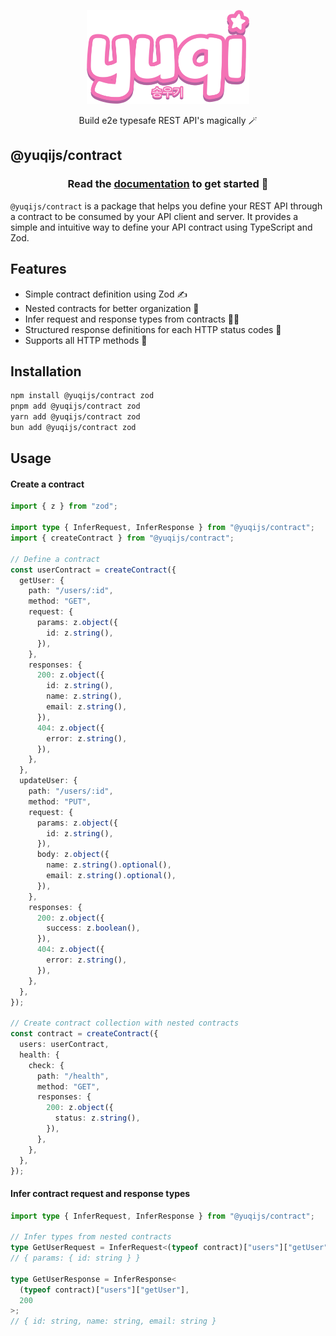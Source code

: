 <p align="center">
 <img src="../../assets/yuqi.webp" height="150"></img>
</p>
<p align="center">Build e2e typesafe REST API's magically 🪄</p>

<h2>@yuqijs/contract</h2>

<h3 align="center">Read the <a href="https://yuqijs.com">documentation</a> to get started 🚀</h3>

`@yuqijs/contract` is a package that helps you define your REST API through a contract to be consumed by your API client and server. It provides a simple and intuitive way to define your API contract using TypeScript and Zod.

<h2>Features</h2>

- Simple contract definition using Zod ✍️
- Nested contracts for better organization 📂
- Infer request and response types from contracts 🧙‍♂️
- Structured response definitions for each HTTP status codes 🚦
- Supports all HTTP methods 🚀

<h2>Installation</h2>

```bash
npm install @yuqijs/contract zod
pnpm add @yuqijs/contract zod
yarn add @yuqijs/contract zod
bun add @yuqijs/contract zod
```

<h2>Usage</h2>

<h4>Create a contract</h4>

```typescript
import { z } from "zod";

import type { InferRequest, InferResponse } from "@yuqijs/contract";
import { createContract } from "@yuqijs/contract";

// Define a contract
const userContract = createContract({
  getUser: {
    path: "/users/:id",
    method: "GET",
    request: {
      params: z.object({
        id: z.string(),
      }),
    },
    responses: {
      200: z.object({
        id: z.string(),
        name: z.string(),
        email: z.string(),
      }),
      404: z.object({
        error: z.string(),
      }),
    },
  },
  updateUser: {
    path: "/users/:id",
    method: "PUT",
    request: {
      params: z.object({
        id: z.string(),
      }),
      body: z.object({
        name: z.string().optional(),
        email: z.string().optional(),
      }),
    },
    responses: {
      200: z.object({
        success: z.boolean(),
      }),
      404: z.object({
        error: z.string(),
      }),
    },
  },
});

// Create contract collection with nested contracts
const contract = createContract({
  users: userContract,
  health: {
    check: {
      path: "/health",
      method: "GET",
      responses: {
        200: z.object({
          status: z.string(),
        }),
      },
    },
  },
});
```

<h4>Infer contract request and response types</h4>

```typescript
import type { InferRequest, InferResponse } from "@yuqijs/contract";

// Infer types from nested contracts
type GetUserRequest = InferRequest<(typeof contract)["users"]["getUser"]>;
// { params: { id: string } }

type GetUserResponse = InferResponse<
  (typeof contract)["users"]["getUser"],
  200
>;
// { id: string, name: string, email: string }
```
